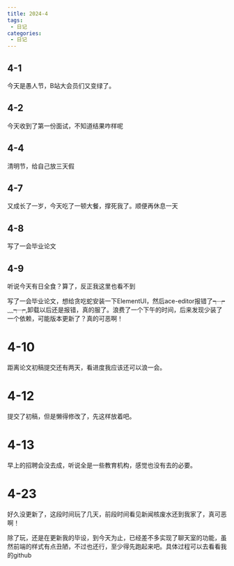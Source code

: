 ```yaml
---
title: 2024-4
tags:
 - 日记
categories: 
 - 日记
---
```


## 4-1
今天是愚人节，B站大会员们又变绿了。

## 4-2
今天收到了第一份面试，不知道结果咋样呢

## 4-4
清明节，给自己放三天假

## 4-7
又成长了一岁，今天吃了一顿大餐，撑死我了。顺便再休息一天

## 4-8
写了一会毕业论文

## 4-9
听说今天有日全食？算了，反正我这里也看不到

写了一会毕业论文，想给贪吃蛇安装一下ElementUI，然后ace-editor报错了┭┮﹏┭┮,卸载以后还是报错，真的服了。浪费了一个下午的时间，后来发现少装了一个依赖，可能版本更新了？真的可恶啊！

# 4-10
距离论文初稿提交还有两天，看进度我应该还可以浪一会。

# 4-12
提交了初稿，但是懒得修改了，先这样放着吧。

# 4-13
早上的招聘会没去成，听说全是一些教育机构，感觉也没有去的必要。

# 4-23
好久没更新了，这段时间玩了几天，前段时间看见新闻核废水还到我家了，真可恶啊！

除了玩，还是在更新我的毕设，到今天为止，已经差不多实现了聊天室的功能，虽然前端的样式有点丑陋，不过也还行，至少得先跑起来吧。具体过程可以去看看我的github
